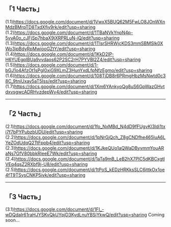 「1 Часть」
-
(1.1)https://docs.google.com/document/d/1VwxX5BUQ62M5FwLO8JOnWXnMdzBMrpTD8TxdXfiy9rk/edit?usp=sharing
(1.2)https://docs.google.com/document/d/1TBaNVkYnpN4p-5vvA0o_cJFjSp7hbaX9jXRPRLuN-iQ/edit?usp=sharing
(1.3)https://docs.google.com/document/d/1TlsrSHRWjcKDS3mmSBMSIk0XWo3ipBdyRpMwiooGZtY/edit?usp=sharing
(1.4)https://docs.google.com/document/d/1KkD2IP-H6YUEgpIBUa9vvdaos62P2SC2rH7PYVBl2Z4/edit?usp=sharing
(1.5)https://docs.google.com/document/d/1-bGJ1o4AfzOt1sPgI0xiG9XLmZ3HunYxdLfpNfzEgmo/edit?usp=sharing
(1.6)https://docs.google.com/document/d/108TjDB8r6PRmgHbzMsNwtd0c38C_9tniUxav5aT5Iss/edit?usp=sharing
(1.7)https://docs.google.com/document/d/1Xm6YAnkyoQg8uS6GpWazGHvtdxvsgwcADRHvzdepWy4/edit?usp=sharing
_________________________________
「2 Часть」
-
(2.1)https://docs.google.com/document/d/1fo_NxMBd_N4dD9fFUgvKl3ldi1txi7f7bPYPubzbUDU/edit?usp=sharing
(2.2)https://docs.google.com/document/d/1pNrGjQch_Z8gCNDfhe465luA6LYeZOdUdqQ2TtFppb4/edit?usp=sharing
(2.3)https://docs.google.com/document/d/1KJkeQUo1aQWaDByvmmYouARaNs7GfV80bbkRIeeE7Wk/edit?usp=sharing
(2.4)https://docs.google.com/document/d/1aTa9mB_LeB2hX7PlC5dKBCxgtlVEq4qsZ2RXbf9j-U8/edit?usp=sharing
(2.5)https://docs.google.com/document/d/1tPoS_kEDzHRKksSLC6ittkOx1oe4fT9TSysCNKP5ivk/edit?usp=sharing
_________________________________
「3 Часть」
-
(3.1)https://docs.google.com/document/d/1FI_-wDQdalr61raHJYSKvQkUYpjD3KydLnuYBSjYkwQ/edit?usp=sharing
Coming soon...
